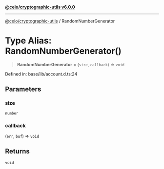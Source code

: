 [**@celo/cryptographic-utils v6.0.0**](../README.md)

***

[@celo/cryptographic-utils](../globals.md) / RandomNumberGenerator

# Type Alias: RandomNumberGenerator()

> **RandomNumberGenerator** = (`size`, `callback`) => `void`

Defined in: base/lib/account.d.ts:24

## Parameters

### size

`number`

### callback

(`err`, `buf`) => `void`

## Returns

`void`
